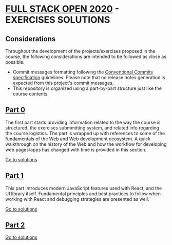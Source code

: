 # [FULL STACK OPEN 2020](https://fullstackopen.com/en) - EXERCISES SOLUTIONS

## Considerations

Throughout the development of the projects/exercises proposed in the course, the following considerations are intended to be followed as close as possible:

- Commit messages formatting following the [Conventional Commits specification](https://www.conventionalcommits.org/en/v1.0.0/#specification) guidelines. Please note that no release notes generation is expected from this project's commit messages.
- This repository is organized using a part-by-part structure just like the course contents.  

## [Part 0](https://fullstackopen.com/en/part0)

The first part starts providing information related to the way the course is structured, the exercises submmitting system, and related info regarding the course logistics. The part is wrapped up with references to some of the fundamentals of the Web and Web development ecosystem. A quick walkthrough on the history of the Web and how the workflow for developing web pages/apps has changed with time is provided in this section.

[Go to solutions](./part0)

## [Part 1](https://fullstackopen.com/en/part1)

This part introduces modern JavaScript features used with React, and the UI library itself. Fundamental principles and best practices to follow when working with React and debugging strategies are presented as well.

[Go to solutions](./part1)

## [Part 2](https://fullstackopen.com/en/part2)

[Go to solutions](./part2)

